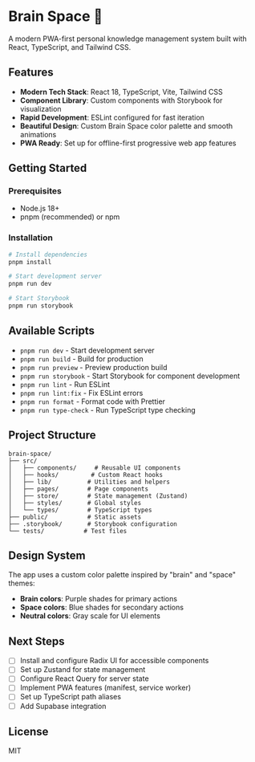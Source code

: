 # Brain Space 🧠

A modern PWA-first personal knowledge management system built with React, TypeScript, and Tailwind CSS.

## Features

- **Modern Tech Stack**: React 18, TypeScript, Vite, Tailwind CSS
- **Component Library**: Custom components with Storybook for visualization
- **Rapid Development**: ESLint configured for fast iteration
- **Beautiful Design**: Custom Brain Space color palette and smooth animations
- **PWA Ready**: Set up for offline-first progressive web app features

## Getting Started

### Prerequisites

- Node.js 18+
- pnpm (recommended) or npm

### Installation

```bash
# Install dependencies
pnpm install

# Start development server
pnpm run dev

# Start Storybook
pnpm run storybook
```

## Available Scripts

- `pnpm run dev` - Start development server
- `pnpm run build` - Build for production
- `pnpm run preview` - Preview production build
- `pnpm run storybook` - Start Storybook for component development
- `pnpm run lint` - Run ESLint
- `pnpm run lint:fix` - Fix ESLint errors
- `pnpm run format` - Format code with Prettier
- `pnpm run type-check` - Run TypeScript type checking

## Project Structure

```
brain-space/
├── src/
│   ├── components/     # Reusable UI components
│   ├── hooks/         # Custom React hooks
│   ├── lib/          # Utilities and helpers
│   ├── pages/        # Page components
│   ├── store/        # State management (Zustand)
│   ├── styles/       # Global styles
│   └── types/        # TypeScript types
├── public/           # Static assets
├── .storybook/       # Storybook configuration
└── tests/           # Test files
```

## Design System

The app uses a custom color palette inspired by "brain" and "space" themes:

- **Brain colors**: Purple shades for primary actions
- **Space colors**: Blue shades for secondary actions
- **Neutral colors**: Gray scale for UI elements

## Next Steps

- [ ] Install and configure Radix UI for accessible components
- [ ] Set up Zustand for state management
- [ ] Configure React Query for server state
- [ ] Implement PWA features (manifest, service worker)
- [ ] Set up TypeScript path aliases
- [ ] Add Supabase integration

## License

MIT